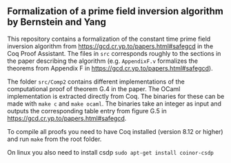Formalization of a prime field inversion algorithm by Bernstein and Yang
------------------------------------------------------------------------

This repository contains a formalization of the constant time prime field inversion algorithm from https://gcd.cr.yp.to/papers.html#safegcd in the Coq Proof Assistant. The files in `src` corresponds roughly to the sections in the paper describing the algorithm (e.g. `AppendixF.v` formalizes the theorems from Appendix F in https://gcd.cr.yp.to/papers.html#safegcd).

The folder `src/Comp2` contains different implementations of the computational proof of theorem G.4 in the paper. The OCaml implementation is extracted directly from Coq. The binaries for these can be made with `make c` and `make ocaml`. The binaries take an integer as input and outputs the corresponding table entry from figure G.5 in https://gcd.cr.yp.to/papers.html#safegcd.

To compile all proofs you need to have Coq installed (version 8.12 or higher) and run `make` from the root folder.

On linux you also need to install csdp
  `sudo apt-get install coinor-csdp`
